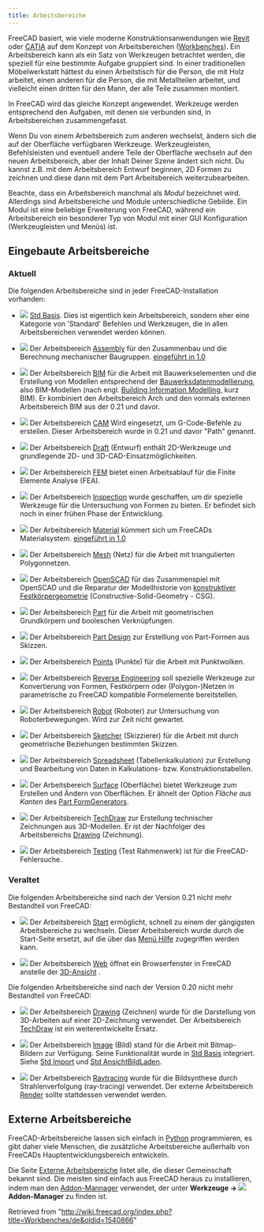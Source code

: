 ```yaml
---
title: Arbeitsbereiche
---
```


FreeCAD basiert, wie viele moderne Konstruktionsanwendungen wie [Revit](https://de.wikipedia.org/wiki/Autodesk_Revit) oder [CATIA](https://de.wikipedia.org/wiki/CATIA) auf dem Konzept von Arbeitsbereichen ([Workbenches](https://en.wikipedia.org/wiki/Workbench)). Ein Arbeitsbereich kann als ein Satz von Werkzeugen betrachtet werden, die speziell für eine bestimmte Aufgabe gruppiert sind. In einer traditionellen Möbelwerkstatt hättest du einen Arbeitstisch für die Person, die mit Holz arbeitet, einen anderen für die Person, die mit Metallteilen arbeitet, und vielleicht einen dritten für den Mann, der alle Teile zusammen montiert.

In FreeCAD wird das gleiche Konzept angewendet. Werkzeuge werden entsprechend den Aufgaben, mit denen sie verbunden sind, in Arbeitsbereichen zusammengefasst.

Wenn Du von einem Arbeitsbereich zum anderen wechselst, ändern sich die auf der Oberfläche verfügbaren Werkzeuge. Werkzeugleisten, Befehlsleisten und eventuell andere Teile der Oberfläche wechseln auf den neuen Arbeitsbereich, aber der Inhalt Deiner Szene ändert sich nicht. Du kannst z.B. mit dem Arbeitsbereich Entwurf beginnen, 2D Formen zu zeichnen und diese dann mit dem Part Arbeitsbereich weiterzubearbeiten.

Beachte, dass ein Arbeitsbereich manchmal als _Modul_ bezeichnet wird. Allerdings sind Arbeitsbereiche und Module unterschiedliche Gebilde. Ein Modul ist eine beliebige Erweiterung von FreeCAD, während ein Arbeitsbereich ein besonderer Typ von Modul mit einer GUI Konfiguration (Werkzeugleisten und Menüs) ist.

## Eingebaute Arbeitsbereiche

### Aktuell

Die folgenden Arbeitsbereiche sind in jeder FreeCAD-Installation vorhanden:

- ![](/src/assets/images/Freecad.svg) [Std Basis](/Std_Base/de "Std Base/de"). Dies ist eigentlich kein Arbeitsbereich, sondern eher eine Kategorie von 'Standard' Befehlen und Werkzeugen, die in allen Arbeitsbereichen verwendet werden können.

- ![](/src/assets/images/Workbench_Assembly.svg) Der Arbeitsbereich [Assembly](/Assembly_Workbench/de "Assembly Workbench/de") für den Zusammenbau und die Berechnung mechanischer Baugruppen. [eingeführt in 1.0](/Release_notes_1.0/de "Release notes 1.0/de")

- ![](/src/assets/images/Workbench_BIM.svg) Der Arbeitsbereich [BIM](/BIM_Workbench/de "BIM Workbench/de") für die Arbeit mit Bauwerkselementen und die Erstellung von Modellen entsprechend der [Bauwerksdatenmodellierung](https://de.wikipedia.org/wiki/Building_Information_Modeling), also BIM-Modellen (nach engl. [Building Information Modelling](https://en.wikipedia.org/wiki/Building_information_modeling), kurz BIM). Er kombiniert den Arbeitsbereich Arch und den vormals externen Arbeitsbereich BIM aus der 0.21 und davor.

- ![](/src/assets/images/Workbench_CAM.svg) Der Arbeitsbereich [CAM](/CAM_Workbench/de "CAM Workbench/de") Wird eingesetzt, um G-Code-Befehle zu erstellen. Dieser Arbeitsbereich wurde in 0.21 und davor "Path" genannt.

- ![](/src/assets/images/Workbench_Draft.svg) Der Arbeitsbereich [Draft](/Draft_Workbench/de "Draft Workbench/de") (Entwurf) enthält 2D-Werkzeuge und grundlegende 2D- und 3D-CAD-Einsatzmöglichkeiten.

- ![](/src/assets/images/Workbench_FEM.svg) Der Arbeitsbereich [FEM](/FEM_Workbench/de "FEM Workbench/de") bietet einen Arbeitsablauf für die Finite Elemente Analyse (FEA).

- ![](/src/assets/images/Workbench_Inspection.svg) Der Arbeitsbereich [Inspection](/Inspection_Workbench/de "Inspection Workbench/de") wurde geschaffen, um dir spezielle Werkzeuge für die Untersuchung von Formen zu bieten. Er befindet sich noch in einer frühen Phase der Entwicklung.

- ![](/src/assets/images/Workbench_Material.svg) Der Arbeitsbereich [Material](/Material_Workbench/de "Material Workbench/de") kümmert sich um FreeCADs Materialsystem. [eingeführt in 1.0](/Release_notes_1.0/de "Release notes 1.0/de")

- ![](/src/assets/images/Workbench_Mesh.svg) Der Arbeitsbereich [Mesh](/Mesh_Workbench/de "Mesh Workbench/de") (Netz) für die Arbeit mit triangulierten Polygonnetzen.

- ![](/src/assets/images/Workbench_OpenSCAD.svg) Der Arbeitsbereich [OpenSCAD](/OpenSCAD_Workbench/de "OpenSCAD Workbench/de") für das Zusammenspiel mit OpenSCAD und die Reparatur der Modellhistorie von [konstruktiver Festkörpergeometrie](/Constructive_solid_geometry/de "Constructive solid geometry/de") (Constructive-Solid-Geometry - CSG).

- ![](/src/assets/images/Workbench_Part.svg) Der Arbeitsbereich [Part](/Part_Workbench/de "Part Workbench/de") für die Arbeit mit geometrischen Grundkörpern und booleschen Verknüpfungen.

- ![](/src/assets/images/Workbench_PartDesign.svg) Der Arbeitsbereich [Part Design](/PartDesign_Workbench/de "PartDesign Workbench/de") zur Erstelllung von Part-Formen aus Skizzen.

- ![](/src/assets/images/Workbench_Points.svg) Der Arbeitsbereich [Points](/Points_Workbench/de "Points Workbench/de") (Punkte) für die Arbeit mit Punktwolken.

- ![](/src/assets/images/Workbench_Reverse_Engineering.svg) Der Arbeitsbereich [Reverse Engineering](/Reverse_Engineering_Workbench/de "Reverse Engineering Workbench/de") soll spezielle Werkzeuge zur Konvertierung von Formen, Festkörpern oder (Polygon-)Netzen in parametrische zu FreeCAD kompatible Formelemente bereitstellen.

- ![](/src/assets/images/Workbench_Robot.svg) Der Arbeitsbereich [Robot](/Robot_Workbench/de "Robot Workbench/de") (Roboter) zur Untersuchung von Roboterbewegungen. Wird zur Zeit nicht gewartet.

- ![](/src/assets/images/Workbench_Sketcher.svg) Der Arbeitsbereich [Sketcher](/Sketcher_Workbench/de "Sketcher Workbench/de") (Skizzierer) für die Arbeit mit durch geometrische Beziehungen bestimmten Skizzen.

- ![](/src/assets/images/Workbench_Spreadsheet.svg) Der Arbeitsbereich [Spreadsheet](/Spreadsheet_Workbench/de "Spreadsheet Workbench/de") (Tabellenkalkulation) zur Erstellung und Bearbeitung von Daten in Kalkulations- bzw. Konstruktionstabellen.

- ![](/src/assets/images/Workbench_Surface.svg) Der Arbeitsbereich [Surface](/Surface_Workbench/de "Surface Workbench/de") (Oberfläche) bietet Werkzeuge zum Erstellen und Ändern von Oberflächen. Er ähnelt der Option _Fläche aus Kanten_ des [Part FormGenerators](/Part_Builder/de "Part Builder/de").

- ![](/src/assets/images/Workbench_TechDraw.svg) Der Arbeitsbereich [TechDraw](/TechDraw_Workbench/de "TechDraw Workbench/de") zur Erstellung technischer Zeichnungen aus 3D-Modellen. Er ist der Nachfolger des Arbeitsbereichs [Drawing](/Drawing_Workbench/de "Drawing Workbench/de") (Zeichnung).

- ![](/src/assets/images/Workbench_Test.svg) Der Arbeitsbereich [Testing](/Testing/de "Testing/de") (Test Rahmenwerk) ist für die FreeCAD-Fehlersuche.

### Veraltet

Die folgenden Arbeitsbereiche sind nach der Version 0.21 nicht mehr Bestandteil von FreeCAD:

- ![](/src/assets/images/Workbench_Start.svg) Der Arbeitsbereich [Start](/Start_Workbench/de "Start Workbench/de") ermöglicht, schnell zu einem der gängigsten Arbeitsbereiche zu wechseln. Dieser Arbeitsbereich wurde durch die Start-Seite ersetzt, auf die über das [Menü Hilfe](/Std_Help_Menu/de "Std Help Menu/de") zugegriffen werden kann.

- ![](/src/assets/images/Workbench_Web.svg) Der Arbeitsbereich [Web](/Web_Workbench/de "Web Workbench/de") öffnet ein Browserfenster in FreeCAD anstelle der [3D-Ansicht](/3D_view/de "3D view/de") .

Die folgenden Arbeitsbereiche sind nach der Version 0.20 nicht mehr Bestandteil von FreeCAD:

- ![](/src/assets/images/Workbench_Drawing.svg) Der Arbeitsbereich [Drawing](/Drawing_Workbench/de "Drawing Workbench/de") (Zeichnen) wurde für die Darstellung von 3D-Arbeiten auf einer 2D-Zeichnung verwendet. Der Arbeitsbereich [TechDraw](/TechDraw_Workbench/de "TechDraw Workbench/de") ist ein weiterentwickelte Ersatz.

- ![](/src/assets/images/Workbench_Image.svg) Der Arbeitsbereich [Image](/Image_Workbench/de "Image Workbench/de") (Bild) stand für die Arbeit mit Bitmap-Bildern zur Verfügung. Seine Funktionalität wurde in [Std Basis](/Std_Base/de "Std Base/de") integriert. Siehe [Std Import](/Std_Import/de "Std Import/de") und [Std AnsichtBildLaden](/Std_ViewLoadImage/de "Std ViewLoadImage/de").

- ![](/src/assets/images/Workbench_Raytracing.svg) Der Arbeitsbereich [Raytracing](/Raytracing_Workbench/de "Raytracing Workbench/de") wurde für die Bildsynthese durch Strahlenverfolgung (ray-tracing) verwendet. Der externe Arbeitsbereich [Render](https://github.com/FreeCAD/FreeCAD-render) sollte stattdessen verwendet werden.

## Externe Arbeitsbereiche

FreeCAD-Arbeitsbereiche lassen sich einfach in [Python](/Python/de "Python/de") programmieren, es gibt daher viele Menschen, die zusätzliche Arbeitsbereiche außerhalb von FreeCADs Hauptentwicklungsbereich entwickeln.

Die Seite [Externe Arbeitsbereiche](/External_workbenches/de "External workbenches/de") listet alle, die dieser Gemeinschaft bekannt sind. Die meisten sind einfach aus FreeCAD heraus zu installieren, indem man den [Addon-Mannager](/Std_AddonMgr/de "Std AddonMgr/de") verwendet, der unter **Werkzeuge → ![](/src/assets/images/Std_AddonMgr.svg) Addon-Manager** zu finden ist.

Retrieved from "<http://wiki.freecad.org/index.php?title=Workbenches/de&oldid=1540866>"
